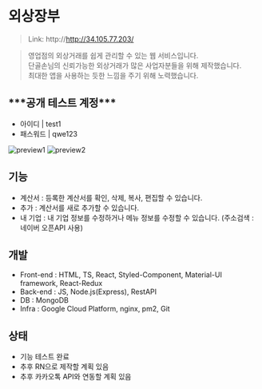 <h1>외상장부</h1>

> Link: http://http://34.105.77.203/ <br/>

> 영업점의 외상거래를 쉽게 관리할 수 있는 웹 서비스입니다. <br/>
> 단골손님의 신뢰가능한 외상거래가 많은 사업자분들을 위해 제작했습니다. <br/>
> 최대한 앱을 사용하는 듯한 느낌을 주기 위해 노력했습니다.

<h2>***공개 테스트 계정***</h2>

* 아이디 | test1
* 패스워드 | qwe123

<img src="https://user-images.githubusercontent.com/60354103/84779096-ee324200-b01e-11ea-9bbb-c17ff30c6dee.png" alt="preview1">
<img src="https://user-images.githubusercontent.com/60354103/84779116-f5595000-b01e-11ea-9b60-058c145c34d9.png" alt="preview2">

<h2> 기능 </h2>

* 계산서 : 등록한 계산서를 확인, 삭제, 복사, 편집할 수 있습니다.
* 추가 : 계산서를 새로 추가할 수 있습니다.
* 내 기업 : 내 기업 정보를 수정하거나 메뉴 정보를 수정할 수 있습니다. (주소검색 : 네이버 오픈API 사용)

<h2> 개발 </h2>

* Front-end : HTML, TS, React, Styled-Component, Material-UI framework, React-Redux
* Back-end : JS, Node.js(Express), RestAPI
* DB : MongoDB
* Infra : Google Cloud Platform, nginx, pm2, Git

<h2> 상태 </h2>

* 기능 테스트 완료
* 추후 RN으로 제작할 계획 있음
* 추후 카카오톡 API와 연동할 계획 있음


